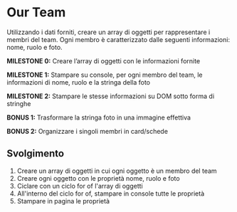 Our Team
===
Utilizzando i dati forniti, creare un array di oggetti per rappresentare i membri del team. Ogni membro è caratterizzato dalle seguenti informazioni: nome, ruolo e foto.

**MILESTONE 0:**
Creare l’array di oggetti con le informazioni fornite

**MILESTONE 1:**
Stampare su console, per ogni membro del team, le informazioni di nome, ruolo e la stringa della foto

**MILESTONE 2:**
Stampare le stesse informazioni su DOM sotto forma di stringhe

**BONUS 1:**
Trasformare la stringa foto in una immagine effettiva

**BONUS 2:**
Organizzare i singoli membri in card/schede

## Svolgimento
1. Creare un array di oggetti in cui ogni oggetto è un membro del team
2. Creare ogni oggetto con le proprietà nome, ruolo e foto
3. Ciclare con un ciclo for of l'array di oggetti
4. All'interno del ciclo for of, stampare in console tutte le proprietà
5. Stampare in pagina le proprietà